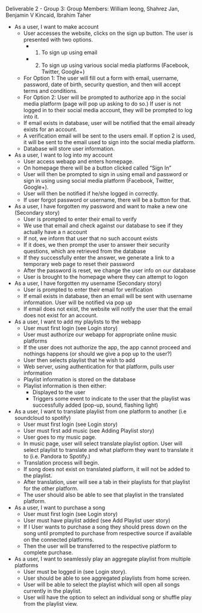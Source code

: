 ﻿Deliverable 2 - Group 3:
Group Members: William Ieong, Shahrez Jan, Benjamin V Kincaid, Ibrahim Taher
* As a user, I want to make account 
   * User accesses the website, clicks on the sign up button. The user is presented with two options. 
      * 1) To sign up using email
      * 2) To sign up using various social media platforms (Facebook, Twitter, Google+)
   * For Option 1: The user will fill out a form with email, username, password, date of birth, security question, and then will accept terms and conditions. 
   * For Option 2: User will be prompted to authorize app in the social media platform (page will pop up asking to do so.) If user is not logged in to their social media account, they will be prompted to log into it. 
   * If email exists in database, user will be notified that the email already exists for an account.
   * A verification email will be sent to the users email. If option 2 is used, it will be sent to the email used to sign into the social media platform.
   * Database will store user information.
* As a user, I want to log into my account
   * User access webapp and enters homepage.
   * On homepage there will be a button clicked called “Sign In”
   * User will then be prompted to sign in using email and password or sign in using using social media platform (Facebook, Twitter, Google+).
   * User will then be notified if he/she logged in correctly.
   * If user forgot password or username, there will be a button for that.
* As a user, I have forgotten my password and want to make a new one (Secondary story)
   * User is prompted to enter their email to verify
   * We use that email and check against our database to see if they actually have a n account
   * If not, we inform that user that no such account exists
   * If it does, we then prompt the user to answer their security questions, which are retrieved from the database
   * If they successfully enter the answer, we generate a link to a temporary web page to reset their password
   * After the password is reset, we change the user info on our database
   * User is brought to the homepage where they can attempt to logon
* As a user, I have forgotten my username (Secondary story)
   * User is prompted to enter their email for verification
   * If email exists in database, then an email will be sent with username information. User will be notified via pop up
   * If email does not exist, the website will notify the user that the email does not exist for an account.
* As a user, I  want to add my playlists to the webapp
   * User must first login (see Login story)
   * User must authorize our webapp for appropriate online music platforms
   * If the user does not authorize the app, the app cannot proceed and nothings happens (or should we give a pop up to the user?)
   * User then selects playlist that he wish to add
   * Web server, using authentication for that platform, pulls user information
   * Playlist information is stored on the database
   * Playlist information is then either:
      * Displayed to the user 
      * Triggers some event to indicate to the user that the playlist was successfully added (pop-up, sound, flashing light)
* As a user, I want to translate playlist from one platform to another (i.e soundcloud to spotify)
   * User must first login (see Login story)
   * User must first add music (see Adding Playlist story)
   * User goes to my music page.
   * In music page, user will select translate playlist option. User will select playlist to translate and what platform they want to translate it to (i.e. Pandora to Spotify.)
   * Translation process will begin. 
   * If song does not exist on translated platform, it will not be added to the playlist.
   * After translation, user will see a tab in their playlists for that playlist for the other platform.
   * The user should also be able to see that playlist in the translated platform.
* As a user, I want to purchase a song 
   * User must first login (see Login story)
   * User must have playlist added (see Add Playlist user story)
   * If I User wants to purchase a song they should press down on the song until prompted to purchase from respective source if available on the connected platforms.
   * Then the user will be transferred to the respective platform to complete purchase.
* As a user, I want to seamlessly play an aggregate playlist from multiple platforms
   * User must be logged in (see Login story).
   * User should be able to see aggregated playlists from home screen.
   * User will be able to select the playlist which will open all songs currently in the playlist.
   * User will have the option to select an individual song or shuffle play from the playlist view.